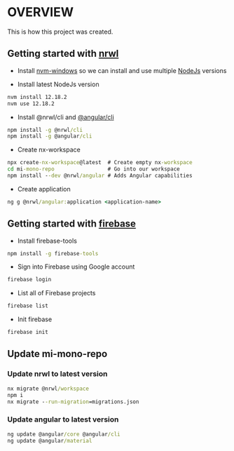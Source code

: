 # OVERVIEW

This is how this project was created.

## Getting started with [nrwl](https://nx.dev/angular/getting-started/getting-started)

- Install [nvm-windows](https://github.com/coreybutler/nvm-windows) so we can install and use multiple [NodeJs](https://nodejs.org/en/) versions

- Install latest NodeJs version

```cmd
nvm install 12.18.2
nvm use 12.18.2
```

- Install @nrwl/cli and [@angular/cli](https://cli.angular.io/)

```cmd
npm install -g @nrwl/cli
npm install -g @angular/cli
```

- Create nx-workspace

```cmd
npx create-nx-workspace@latest  # Create empty nx-workspace
cd mi-mono-repo                 # Go into our workspace
npm install --dev @nrwl/angular # Adds Angular capabilities
```

- Create application

```cmd
ng g @nrwl/angular:application <application-name>
```

## Getting started with [firebase](https://firebase.google.com/)

- Install firebase-tools

```cmd
npm install -g firebase-tools
```

- Sign into Firebase using Google account

```cmd
firebase login
```

- List all of Firebase projects

```cmd
firebase list
```

- Init firebase

```cmd
firebase init
```

## Update mi-mono-repo

### Update nrwl to latest version

```cmd
nx migrate @nrwl/workspace
npm i
nx migrate --run-migration=migrations.json
```

### Update angular to latest version

```cmd
ng update @angular/core @angular/cli
ng update @angular/material
```

